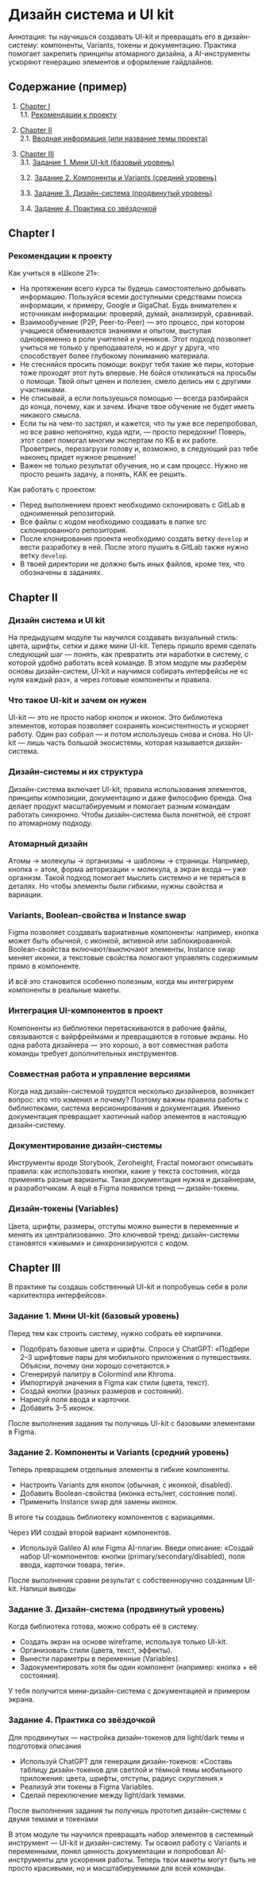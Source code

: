 # Дизайн система и UI kit
Аннотация: ты научишься создавать UI-kit и превращать его в дизайн-систему: компоненты, Variants, токены и документацию. Практика помогает закрепить принципы атомарного дизайна, а AI-инструменты ускоряют генерацию элементов и оформление гайдлайнов.

## Содержание (пример)
1. [Chapter I](#chapter-i) \
   1.1. [Рекомендации к проекту](#рекомендации-к-проекту)
2. [Chapter II](#chapter-ii) \
   2.1. [Вводная информация (или название темы проекта)](#информация)
3. [Chapter III](#chapter-iii) \
   3.1. [Задание 1. Мини UI-kit (базовый уровень)](#задание-1.-название)  
   
   3.2. [Задание 2. Компоненты и Variants (средний уровень)](#задание-2.-название)   
   
   3.3. [Задание 3. Дизайн-система (продвинутый уровень)](#задание-3.-название)
   
   3.4. [Задание 4. Практика со звёздочкой](#задание-4.-название) 
   
   
## Chapter I
### Рекомендации к проекту
Как учиться в «Школе 21»:  
- На протяжении всего курса ты будешь самостоятельно добывать информацию. Пользуйся всеми доступными средствами поиска информации, к примеру, Google и GigaChat. Будь внимателен к источникам информации: проверяй, думай, анализируй, сравнивай. 
- Взаимообучение (P2P, Peer-to-Peer) — это процесс, при котором учащиеся обмениваются знаниями и опытом, выступая одновременно в роли учителей и учеников. Этот подход позволяет учиться не только у преподавателя, но и друг у друга, что способствует более глубокому пониманию материала.
- Не стесняйся просить помощи: вокруг тебя такие же пиры, которые тоже проходят этот путь впервые. Не бойся откликаться на просьбы о помощи. Твой опыт ценен и полезен, смело делись им с другими участниками. 
- Не списывай, а если пользуешься помощью — всегда разбирайся до конца, почему, как и зачем. Иначе твое обучение не будет иметь никакого смысла. 
- Если ты на чем-то застрял, и кажется, что ты уже все перепробовал, но все равно непонятно, куда идти, — просто передохни! Поверь, этот совет помогал многим экспертам по КБ в их работе. Проветрись, перезагрузи голову и, возможно, в следующий раз тебе наконец придет нужное решение!
- Важен не только результат обучения, но и сам процесс. Нужно не просто решить задачу, а понять, КАК ее решить.

Как работать с проектом: 
- Перед выполнением проект необходимо склонировать с GitLab в одноименный репозиторий.
- Все файлы с кодом необходимо создавать в папке src склонированного репозитория.
- После клонирования проекта необходимо создать ветку `develop` и вести разработку в ней. После этого пушить в GitLab также нужно ветку `develop`.
- В твоей директории не должно быть иных файлов, кроме тех, что обозначены в заданиях.

## Chapter II
### Дизайн система и UI kit 
На предыдущем модуле ты научился создавать визуальный стиль: цвета, шрифты, сетки и даже мини UI-kit. Теперь пришло время сделать следующий шаг — понять, как превратить эти наработки в систему, с которой удобно работать всей команде.
В этом модуле мы разберём основы дизайн-систем, UI-kit и научимся собирать интерфейсы не «с нуля каждый раз», а через готовые компоненты и правила.

### Что такое UI-kit и зачем он нужен
UI-kit — это не просто набор кнопок и иконок. Это библиотека элементов, которая позволяет сохранять консистентность и ускоряет работу. Один раз собрал — и потом используешь снова и снова.
Но UI-kit — лишь часть большой экосистемы, которая называется дизайн-система.

### Дизайн-системы и их структура
Дизайн-система включает UI-kit, правила использования элементов, принципы композиции, документацию и даже философию бренда. Она делает продукт масштабируемым и помогает разным командам работать синхронно.
Чтобы дизайн-система была понятной, её строят по атомарному подходу.

### Атомарный дизайн
Атомы → молекулы → организмы → шаблоны → страницы.
Например, кнопка = атом, форма авторизации = молекула, а экран входа — уже организм. Такой подход помогает мыслить системно и не теряться в деталях.
Но чтобы элементы были гибкими, нужны свойства и вариации.

### Variants, Boolean-свойства и Instance swap
Figma позволяет создавать вариативные компоненты: например, кнопка может быть обычной, с иконкой, активной или заблокированной. Boolean-свойства включают/выключают элементы, Instance swap меняет иконки, а текстовые свойства помогают управлять содержимым прямо в компоненте.

И всё это становится особенно полезным, когда мы интегрируем компоненты в реальные макеты.

### Интеграция UI-компонентов в проект
Компоненты из библиотеки перетаскиваются в рабочие файлы, связываются с вайрфреймами и превращаются в готовые экраны.
Но одна работа дизайнера — это хорошо, а вот совместная работа команды требует дополнительных инструментов.

### Совместная работа и управление версиями
Когда над дизайн-системой трудятся несколько дизайнеров, возникает вопрос: кто что изменил и почему? Поэтому важны правила работы с библиотеками, система версионирования и документация.
Именно документация превращает хаотичный набор элементов в настоящую дизайн-систему.

### Документирование дизайн-системы

Инструменты вроде Storybook, Zeroheight, Fractal помогают описывать правила: как использовать кнопки, какие у текста состояния, когда применять разные варианты. Такая документация нужна и дизайнерам, и разработчикам.
А ещё в Figma появился тренд — дизайн-токены.

### Дизайн-токены (Variables)
Цвета, шрифты, размеры, отступы можно вынести в переменные и менять их централизованно. Это ключевой тренд: дизайн-системы становятся «живыми» и синхронизируются с кодом.

## Chapter III
В практике ты создашь собственный UI-kit и попробуешь себя в роли «архитектора интерфейсов».

### Задание 1. Мини UI-kit (базовый уровень)
Перед тем как строить систему, нужно собрать её кирпичики.

- Подобрать базовые цвета и шрифты. Спроси у ChatGPT:
«Подбери 2–3 шрифтовые пары для мобильного приложения о путешествиях. Объясни, почему они хорошо сочетаются.»
- Сгенерируй палитру в Colormind или Khroma.
- Импортируй значения в Figma как стили (цвета, текст).
- Создай кнопки (разных размеров и состояний).
- Нарисуй поля ввода и карточки.
- Добавить 3–5 иконок.

После выполнения задания ты получишь UI-kit с базовыми элементами в Figma.

### Задание 2. Компоненты и Variants (средний уровень)
Теперь превращаем отдельные элементы в гибкие компоненты.

- Настроить Variants для кнопок (обычная, с иконкой, disabled).
- Добавить Boolean-свойства (иконка есть/нет, состояние поля).
- Применить Instance swap для замены иконок.

В итоге ты создашь библиотеку компонентов с вариациями.

Через ИИ создай второй вариант компонентов.
- Используй Galileo AI или Figma AI-плагин. Введи описание:
«Создай набор UI-компонентов: кнопки (primary/secondary/disabled), поля ввода, карточки товара, теги».

После выполнения сравни результат с собственноручно созданным UI-kit. Напиши выводы

### Задание 3. Дизайн-система (продвинутый уровень)
Когда библиотека готова, можно собрать её в систему.

- Создать экран на основе wireframe, используя только UI-kit.
- Организовать стили (цвета, текст, эффекты).
- Вынести параметры в переменные (Variables).
- Задокументировать хотя бы один компонент (например: кнопка + её состояния).

У тебя получится мини-дизайн-система с документацией и примером экрана.

### Задание 4. Практика со звёздочкой
Для продвинутых — настройка дизайн-токенов для light/dark темы и подготовка описания

- Используй ChatGPT для генерации дизайн-токенов:
«Составь таблицу дизайн-токенов для светлой и тёмной темы мобильного приложения: цвета, шрифты, отступы, радиус скругления.»
- Реализуй эти токены в Figma Variables.
- Сделай переключение между light/dark темами.

После выполнения задания ты получишь прототип дизайн-системы с двумя темами и токенами

В этом модуле ты научился превращать набор элементов в системный инструмент — UI-kit и дизайн-систему. Ты освоил работу с Variants и переменными, понял ценность документации и попробовал AI-инструменты для ускорения работы. Теперь твои макеты могут быть не просто красивыми, но и масштабируемыми для всей команды.
